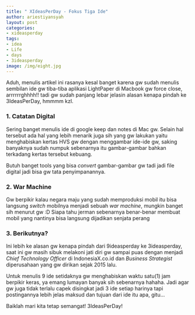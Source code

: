 ```yaml
---
title: " XIdeasPerDay - Fokus Tiga Ide"
author: ariestiyansyah
layout: post
categories:
- xideasperday
tags:
- idea
- Life
- days
- 3ideasperday
image: /img/eight.jpg
---
```


Aduh, menulis artikel ini rasanya kesal banget karena gw sudah menulis sembilan ide gw tiba-tiba aplikasi LightPaper di Macbook gw force close, arrrrrrghhhh!! tadi gw sudah panjang lebar jelasin alasan kenapa pindah ke 3IdeasPerDay, hmmmm kzl.

### 1. Catatan Digital
Sering banget menulis ide di google keep dan notes di Mac gw. Selain hal tersebut ada hal yang lebih menarik juga sih yang gw lakukan yaitu menghabiskan kertas HVS gw dengan menggambar ide-ide gw, saking banyaknya sudah numpuk sebenarnya itu gambar-gambar bahkan terkadang kertas tersebut kebuang.

Butuh banget tools yang bisa *convert* gambar-gambar gw tadi jadi file digital jadi bisa gw tata penyimpanannya.

### 2. War Machine
Gw berpikir kalau negara maju yang sudah memproduksi mobil itu bisa langsung *switch* mobilnya menjadi sebuah *war machine*, mungkin banget sih menurut gw :D Siapa tahu jerman sebenarnya benar-benar membuat mobil yang nantinya bisa langsung dijadikan senjata perang

### 3. Berikutnya?
Ini lebih ke alasan gw kenapa pindah dari 9ideasperday ke 3ideasperday, saat ini gw masih sibuk melakoni jati diri gw sampai puas dengan menjadi *Chief Technology Officer* di IndonesiaX.co.id dan *Business Strategist* diperusahaan yang gw dirikan sejak 2015 lalu.

Untuk menulis 9 ide setidaknya gw menghabiskan waktu satu(1) jam berpikir keras, ya emang lumayan banyak sih sebenarnya hahaha. Jadi agar gw juga tidak terlalu capek disingkat jadi 3 ide setiap harinya tapi postingannya lebih jelas maksud dan tujuan dari ide itu apa, gitu...

Baiklah mari kita tetap semangat! 3IdeasPerDay!

